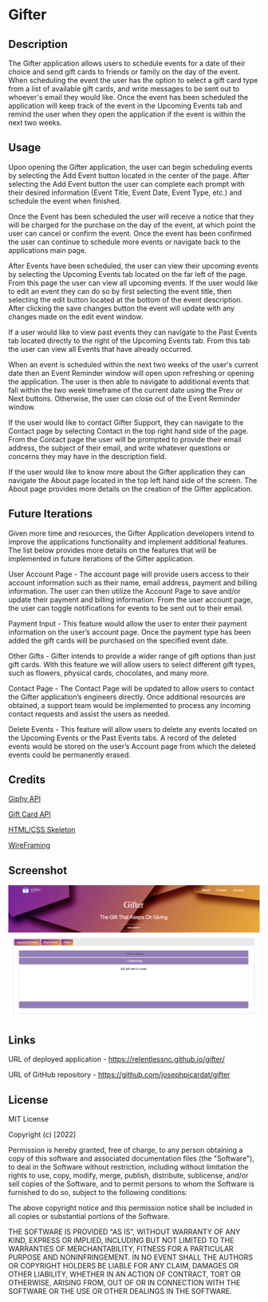 # Gifter

## Description

The Gifter application allows users to schedule events for a date of their choice and send gift cards to friends or family on the day of the event. When scheduling the event the user has the option to select a gift card type from a list of available gift cards, and write messages to be sent out to whoever's email they would like. Once the event has been scheduled the application will keep track of the event in the Upcoming Events tab and remind the user when they open the application if the event is within the next two weeks.

## Usage

Upon opening the Gifter application, the user can begin scheduling events by selecting the Add Event button located in the center of the page. After selecting the Add Event button the user can complete each prompt with their desired information (Event Title, Event Date, Event Type, etc.) and schedule the event when finished.

Once the Event has been scheduled the user will receive a notice that they will be charged for the purchase on the day of the event, at which point the user can cancel or confirm the event. Once the event has been confirmed the user can continue to schedule more events or navigate back to the applications main page.

After Events have been scheduled, the user can view their upcoming events by selecting the Upcoming Events tab located on the far left of the page. From this page the user can view all upcoming events. If the user would like to edit an event they can do so by first selecting the event title, then selecting the edit button located at the bottom of the event description. After clicking the save changes button the event will update with any changes made on the edit event window.

If a user would like to view past events they can navigate to the Past Events tab located directly to the right of the Upcoming Events tab. From this tab the user can view all Events that have already occurred.

When an event is scheduled within the next two weeks of the user's current date then an Event Reminder window will open upon refreshing or opening the application. The user is then able to navigate to additional events that fall within the two week timeframe of the current date using the Prev or Next buttons. Otherwise, the user can close out of the Event Reminder window.

If the user would like to contact Gifter Support, they can navigate to the Contact page by selecting Contact in the top right hand side of the page. From the Contact page the user will be prompted to provide their email address, the subject of their email, and write whatever questions or concerns they may have in the description field.

If the user would like to know more about the Gifter application they can navigate the About page located in the top left hand side of the screen. The About page provides more details on the creation of the Gifter application.

## Future Iterations

Given more time and resources, the Gifter Application developers intend to improve the applications functionality and implement additional features. The list below provides more details on the features that will be implemented in future iterations of the Gifter application.

User Account Page - The account page will provide users access to their account information such as their name, email address, payment and billing information. The user can then utilize the Account Page to save and/or update their payment and billing information. From the user account page, the user can toggle notifications for events to be sent out to their email.

Payment Input - This feature would allow the user to enter their payment information on the user’s account page. Once the payment type has been added the gift cards will be purchased on the specified event date.

Other Gifts - Gifter intends to provide a wider range of gift options than just gift cards. With this feature we will allow users to select different gift types, such as flowers, physical cards, chocolates, and many more.

Contact Page - The Contact Page will be updated to allow users to contact the Gifter application’s engineers directly. Once additional resources are obtained, a support team would be implemented to process any incoming contact requests and assist the users as needed.

Delete Events - This feature will allow users to delete any events located on the Upcoming Events or the Past Events tabs. A record of the deleted events would be stored on the user’s Account page from which the deleted events could be permanently erased.

## Credits

[Giphy API](https://developers.giphy.com/)

[Gift Card API](https://www.giftbit.com/)

[HTML/CSS Skeleton](http://getskeleton.com/)

[WireFraming](https://www.mockflow.com/)

## Screenshot

![preview](./assets/images/preview.png)

## Links

URL of deployed application - https://relentlessnc.github.io/gifter/

URL of GitHub repository - https://github.com/josephpicardat/gifter
 
## License

MIT License

Copyright (c) [2022]

Permission is hereby granted, free of charge, to any person obtaining a copy
of this software and associated documentation files (the "Software"), to deal
in the Software without restriction, including without limitation the rights
to use, copy, modify, merge, publish, distribute, sublicense, and/or sell
copies of the Software, and to permit persons to whom the Software is
furnished to do so, subject to the following conditions:

The above copyright notice and this permission notice shall be included in all
copies or substantial portions of the Software.

THE SOFTWARE IS PROVIDED "AS IS", WITHOUT WARRANTY OF ANY KIND, EXPRESS OR
IMPLIED, INCLUDING BUT NOT LIMITED TO THE WARRANTIES OF MERCHANTABILITY,
FITNESS FOR A PARTICULAR PURPOSE AND NONINFRINGEMENT. IN NO EVENT SHALL THE
AUTHORS OR COPYRIGHT HOLDERS BE LIABLE FOR ANY CLAIM, DAMAGES OR OTHER
LIABILITY, WHETHER IN AN ACTION OF CONTRACT, TORT OR OTHERWISE, ARISING FROM,
OUT OF OR IN CONNECTION WITH THE SOFTWARE OR THE USE OR OTHER DEALINGS IN THE
SOFTWARE.
